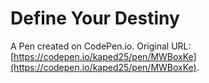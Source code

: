 # Define Your Destiny

A Pen created on CodePen.io. Original URL: [https://codepen.io/kaped25/pen/MWBoxKe](https://codepen.io/kaped25/pen/MWBoxKe).

